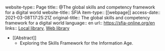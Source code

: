 website-type:: Page
title:: @The global skills and competency framework for a digital world
website-title:: SFIA
item-type:: [[webpage]]
access-date:: 2021-03-08T17:25:21Z
original-title:: The global skills and competency framework for a digital world
language:: en
url:: https://sfia-online.org/en
links:: [Local library](zotero://select/library/items/QIWI6R3S), [Web library](https://www.zotero.org/users/6520516/items/QIWI6R3S)

- [[Abstract]]
	- Exploring the Skills Framework for the Information Age.